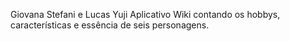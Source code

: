 Giovana Stefani e Lucas Yuji
Aplicativo Wiki contando os hobbys, características e essência de seis personagens.
